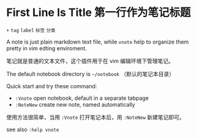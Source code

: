 # First Line Is Title 第一行作为笔记标题
`+` `tag` `label` `标签` `分类`

A note is just plain markdown text file, while `vnote` help to organize them
pretty in vim edting enviroment.

笔记就是普通的文本文件，这个插件用于在 vim 编辑环境下管理笔记。

The default notebook directory is `~/notebook` （默认的笔记本目录）

Quick start and try these command: 

* `:Vnote` open notebook, default in a separate tabpage
* `:NoteNew` create new note, named automatically

使用方法很简单，当用 `:Vnote` 打开笔记本后，用 `:NoteNew` 新建笔记即可。

see also `:help vnote`

